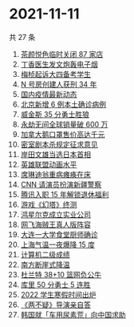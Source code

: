 # 2021-11-11

共 27 条

<!-- BEGIN ZHIHUSEARCH -->
<!-- 最后更新时间 Thu Nov 11 2021 14:14:08 GMT+0800 (China Standard Time) -->
1. [茶颜悦色临时关闭 87 家店](https://www.zhihu.com/search?q=茶颜悦色)
1. [丁香医生发文炮轰电子烟](https://www.zhihu.com/search?q=丁香医生)
1. [梅桢起诉大四备考学生](https://www.zhihu.com/search?q=梅桢)
1. [N 号房创建人获刑 34 年](https://www.zhihu.com/search?q=n号房)
1. [国内疫情最新动态](https://www.zhihu.com/search?q=疫情)
1. [北京新增 6 例本土确诊病例](https://www.zhihu.com/search?q=北京疫情)
1. [威金斯 35 分勇士胜狼](https://www.zhihu.com/search?q=勇士)
1. [永劫无间全球销量破 600 万](https://www.zhihu.com/search?q=永劫无间)
1. [加拿大鹅口罩售价高达千元](https://www.zhihu.com/search?q=加拿大鹅)
1. [密室剧本杀规定征求意见](https://www.zhihu.com/search?q=剧本杀)
1. [岸田文雄当选日本首相](https://www.zhihu.com/search?q=岸田文雄)
1. [英雄联盟动画水平](https://www.zhihu.com/search?q=英雄联盟双城之战)
1. [席琳迪翁重病瘫痪在床](https://www.zhihu.com/search?q=席琳迪翁)
1. [CNN 请演员扮演新疆警察](https://www.zhihu.com/search?q=cnn)
1. [腾讯入职 15 年解锁退休福利](https://www.zhihu.com/search?q=腾讯退休)
1. [游戏《幻塔》终测](https://www.zhihu.com/search?q=幻塔)
1. [鸿星尔克成立实业公司](https://www.zhihu.com/search?q=鸿星尔克)
1. [网飞海贼王真人版阵容](https://www.zhihu.com/search?q=海贼王)
1. [大连一大学食堂厨师确诊](https://www.zhihu.com/search?q=大连疫情)
1. [上海气温一夜爆降 15 度](https://www.zhihu.com/search?q=上海降温)
1. [计算机二级成绩](https://www.zhihu.com/search?q=计算机二级)
1. [南方断崖式降温](https://www.zhihu.com/search?q=南方降温)
1. [杜兰特 38+10 篮网负公牛](https://www.zhihu.com/search?q=篮网)
1. [库里 50 分勇士 5 连胜](https://www.zhihu.com/search?q=勇士)
1. [2022 学生寒假时间出炉](https://www.zhihu.com/search?q=寒假时间)
1. [《两不疑》导演亲自答](https://www.zhihu.com/search?q=两不疑)
1. [韩国就「车用尿素荒」向中国求助](https://www.zhihu.com/search?q=韩国求助)
<!-- END ZHIHUSEARCH -->
